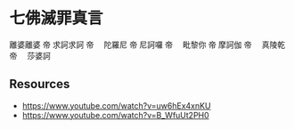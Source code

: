 # 七佛滅罪真言

離婆離婆 帝
求訶求訶 帝　
陀羅尼 帝
尼訶囉 帝　
毗黎你 帝
摩訶伽 帝　
真陵乾 帝　
莎婆訶

## Resources

- <https://www.youtube.com/watch?v=uw6hEx4xnKU>
- <https://www.youtube.com/watch?v=B_WfuUt2PH0>
